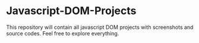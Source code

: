 # Javascript-DOM-Projects
This repository will contain all javascript DOM projects with screenshots and source codes. Feel free to explore everything.
